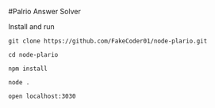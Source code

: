 #Palrio Answer Solver

Install and run

```
git clone https://github.com/FakeCoder01/node-plario.git
```

```
cd node-plario
```

```
npm install
```

```
node .
```

```
open localhost:3030
```